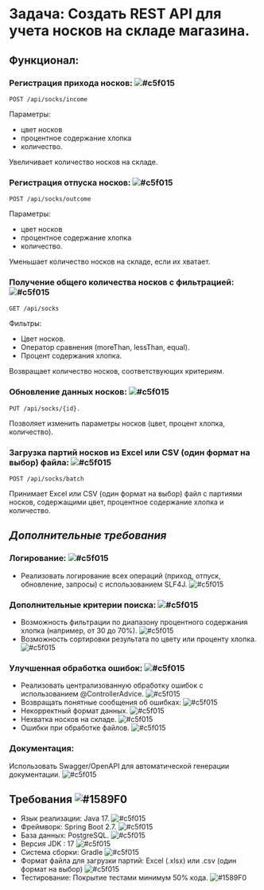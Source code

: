 # **Задача: Создать REST API для учета носков на складе магазина.**

## Функционал:

### Регистрация прихода носков: ![#c5f015](https://placehold.co/15x15/c5f015/c5f015.png)

    POST /api/socks/income

Параметры:

- цвет носков
- процентное содержание хлопка
- количество.

Увеличивает количество носков на складе.

### Регистрация отпуска носков: ![#c5f015](https://placehold.co/15x15/c5f015/c5f015.png)

    POST /api/socks/outcome

Параметры:

- цвет носков
- процентное содержание хлопка
- количество.

Уменьшает количество носков на складе, если их хватает.

### Получение общего количества носков с фильтрацией: ![#c5f015](https://placehold.co/15x15/c5f015/c5f015.png)

    GET /api/socks

Фильтры:

- Цвет носков.
- Оператор сравнения (moreThan, lessThan, equal).
- Процент содержания хлопка.

Возвращает количество носков, соответствующих критериям.

### Обновление данных носков: ![#c5f015](https://placehold.co/15x15/c5f015/c5f015.png)

    PUT /api/socks/{id}.

Позволяет изменить параметры носков (цвет, процент хлопка, количество).

### Загрузка партий носков из Excel или CSV (один формат на выбор) файла: ![#c5f015](https://placehold.co/15x15/c5f015/c5f015.png)

    POST /api/socks/batch

Принимает Excel или CSV (один формат на выбор) файл с партиями носков, содержащими цвет, процентное содержание хлопка и
количество.

## _**Дополнительные требования**_

### **Логирование:** ![#c5f015](https://placehold.co/15x15/c5f015/c5f015.png)

- Реализовать логирование всех операций (приход, отпуск, обновление, запросы) с использованием SLF4J. ![#c5f015](https://placehold.co/15x15/c5f015/c5f015.png)

### **Дополнительные критерии поиска:** ![#c5f015](https://placehold.co/15x15/c5f015/c5f015.png)

- Возможность фильтрации по диапазону процентного содержания хлопка (например, от 30 до 70%). ![#c5f015](https://placehold.co/15x15/c5f015/c5f015.png)
- Возможность сортировки результата по цвету или проценту хлопка. ![#c5f015](https://placehold.co/15x15/c5f015/c5f015.png)

### **Улучшенная обработка ошибок:** ![#c5f015](https://placehold.co/15x15/c5f015/c5f015.png)

- Реализовать централизованную обработку ошибок с использованием @ControllerAdvice. ![#c5f015](https://placehold.co/15x15/c5f015/c5f015.png)
- Возвращать понятные сообщения об ошибках: ![#c5f015](https://placehold.co/15x15/c5f015/c5f015.png)
- Некорректный формат данных. ![#c5f015](https://placehold.co/15x15/c5f015/c5f015.png)
- Нехватка носков на складе. ![#c5f015](https://placehold.co/15x15/c5f015/c5f015.png)
- Ошибки при обработке файлов. ![#c5f015](https://placehold.co/15x15/c5f015/c5f015.png)

### **Документация:**

Использовать Swagger/OpenAPI для автоматической генерации документации. ![#c5f015](https://placehold.co/15x15/c5f015/c5f015.png)

## Требования ![#1589F0](https://placehold.co/15x15/1589F0/1589F0.png)

- Язык реализации: Java 17. ![#c5f015](https://placehold.co/15x15/c5f015/c5f015.png)
- Фреймворк: Spring Boot 2.7. ![#c5f015](https://placehold.co/15x15/c5f015/c5f015.png)
- База данных: PostgreSQL. ![#c5f015](https://placehold.co/15x15/c5f015/c5f015.png)
- Версия JDK : 17 ![#c5f015](https://placehold.co/15x15/c5f015/c5f015.png)
- Система сборки: Gradle ![#c5f015](https://placehold.co/15x15/c5f015/c5f015.png)
- Формат файла для загрузки партий: Excel (.xlsx) или .csv (один формат на выбор) ![#c5f015](https://placehold.co/15x15/c5f015/c5f015.png)
- Тестирование: Покрытие тестами минимум 50% кода. ![#1589F0](https://placehold.co/15x15/1589F0/1589F0.png)
